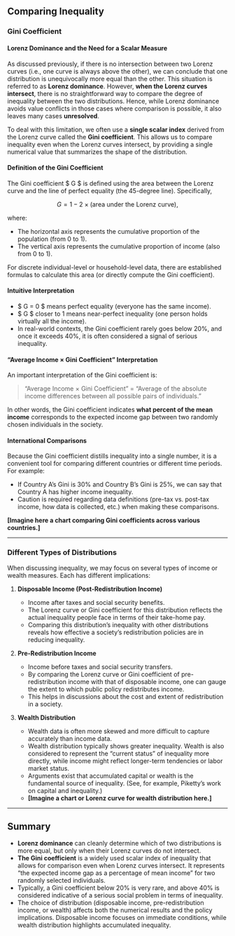 ## Comparing Inequality

### Gini Coefficient

#### Lorenz Dominance and the Need for a Scalar Measure
As discussed previously, if there is no intersection between two Lorenz curves (i.e., one curve is always above the other), we can conclude that one distribution is unequivocally more equal than the other. This situation is referred to as **Lorenz dominance**. However, **when the Lorenz curves intersect**, there is no straightforward way to compare the degree of inequality between the two distributions. Hence, while Lorenz dominance avoids value conflicts in those cases where comparison is possible, it also leaves many cases **unresolved**.

To deal with this limitation, we often use a **single scalar index** derived from the Lorenz curve called the **Gini coefficient**. This allows us to compare inequality even when the Lorenz curves intersect, by providing a single numerical value that summarizes the shape of the distribution.

#### Definition of the Gini Coefficient
The Gini coefficient $ G $ is defined using the area between the Lorenz curve and the line of perfect equality (the 45-degree line). Specifically,

$$
G = 1 - 2 \times (\text{area under the Lorenz curve}),
$$

where:
- The horizontal axis represents the cumulative proportion of the population (from 0 to 1).
- The vertical axis represents the cumulative proportion of income (also from 0 to 1).

For discrete individual-level or household-level data, there are established formulas to calculate this area (or directly compute the Gini coefficient).

#### Intuitive Interpretation
- $ G = 0 $ means perfect equality (everyone has the same income).  
- $ G $ closer to 1 means near-perfect inequality (one person holds virtually all the income).  
- In real-world contexts, the Gini coefficient rarely goes below 20%, and once it exceeds 40%, it is often considered a signal of serious inequality.

#### “Average Income $\times$ Gini Coefficient” Interpretation
An important interpretation of the Gini coefficient is:
> “Average Income $\times$ Gini Coefficient” = “Average of the absolute income differences between all possible pairs of individuals.”

In other words, the Gini coefficient indicates **what percent of the mean income** corresponds to the expected income gap between two randomly chosen individuals in the society.

#### International Comparisons
Because the Gini coefficient distills inequality into a single number, it is a convenient tool for comparing different countries or different time periods. For example:
- If Country A’s Gini is 30% and Country B’s Gini is 25%, we can say that Country A has higher income inequality.  
- Caution is required regarding data definitions (pre-tax vs. post-tax income, how data is collected, etc.) when making these comparisons.

**[Imagine here a chart comparing Gini coefficients across various countries.]**

---

### Different Types of Distributions

When discussing inequality, we may focus on several types of income or wealth measures. Each has different implications:

1. **Disposable Income (Post-Redistribution Income)**
   - Income after taxes and social security benefits.  
   - The Lorenz curve or Gini coefficient for this distribution reflects the actual inequality people face in terms of their take-home pay.  
   - Comparing this distribution’s inequality with other distributions reveals how effective a society’s redistribution policies are in reducing inequality.

2. **Pre-Redistribution Income**
   - Income before taxes and social security transfers.  
   - By comparing the Lorenz curve or Gini coefficient of pre-redistribution income with that of disposable income, one can gauge the extent to which public policy redistributes income.  
   - This helps in discussions about the cost and extent of redistribution in a society.

3. **Wealth Distribution**
   - Wealth data is often more skewed and more difficult to capture accurately than income data.  
   - Wealth distribution typically shows greater inequality. Wealth is also considered to represent the “current status” of inequality more directly, while income might reflect longer-term tendencies or labor market status.  
   - Arguments exist that accumulated capital or wealth is the fundamental source of inequality. (See, for example, Piketty’s work on capital and inequality.)  
   - **[Imagine a chart or Lorenz curve for wealth distribution here.]**

---

## Summary
- **Lorenz dominance** can cleanly determine which of two distributions is more equal, but only when their Lorenz curves do not intersect.  
- **The Gini coefficient** is a widely used scalar index of inequality that allows for comparison even when Lorenz curves intersect. It represents “the expected income gap as a percentage of mean income” for two randomly selected individuals.  
- Typically, a Gini coefficient below 20% is very rare, and above 40% is considered indicative of a serious social problem in terms of inequality.  
- The choice of distribution (disposable income, pre-redistribution income, or wealth) affects both the numerical results and the policy implications. Disposable income focuses on immediate conditions, while wealth distribution highlights accumulated inequality.